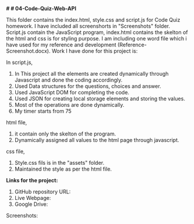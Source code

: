 
<b># # 04-Code-Quiz-Web-API</b><br>

This folder contains the index.html, style.css and script.js for Code Quiz homework. I have included all screenshorts in "Screenshots" folder. Script.js contain the JavaScript program, index.html contains the skelton of the html and css is for styling purpose. I am including one word file which i have used for my reference  and development (Reference-Screenshot.docx).
Work I have done for this project is:

In script.js, 
1. In This project all the elements are created dynamically through Javascript and done the coding accordingly.
2. Used Data structures for the questions, choices and answer.
3. Used JavaScript DOM for completing the code. 
4. Used JSON for creating local storage elements and storing the values. 
5. Most of the operations are done dynamically. 
6. My timer starts from 75

html file,
1. it contain only the skelton of the program.
2. Dynamically  assigned all values to the html page through javascript.

css file,
1. Style.css fils is in the  "assets" folder.
2. Maintained the style as per the html file.

<b>Links for the project:</b><br>

1. GitHub repository URL: 
2. Live Webpage: 
3. Google Drive: 

 

Screenshots:

